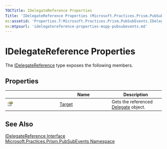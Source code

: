 ```yaml
---
TOCTitle: IDelegateReference Properties
Title: 'IDelegateReference Properties (Microsoft.Practices.Prism.PubSubEvents)'
ms:assetid: 'Properties.T:Microsoft.Practices.Prism.PubSubEvents.IDelegateReference'
ms:mtpsurl: 'idelegatereference-properties-mspp-pubsubevents.md'
---
```

# IDelegateReference Properties

The [IDelegateReference](/patterns-practices/reference/idelegatereference-interface-mspp-pubsubevents) type exposes the following members.

## Properties

<table>
<colgroup>
<col width="33%" />
<col width="33%" />
<col width="33%" />
</colgroup>
<thead>
<tr class="header">
<th> </th>
<th>Name</th>
<th>Description</th>
</tr>
</thead>
<tbody>
<tr class="odd">
<td><img src="/patterns-practices/reference/images/pubproperty.gif" alt="Public property"/></td>
<td><a href="/patterns-practices/reference/idelegatereference-target-property-mspp-pubsubevents" data-raw-source="[Target](/patterns-practices/reference/idelegatereference-target-property-mspp-pubsubevents)">Target</a></td>
<td><div class="summary">
Gets the referenced <a href="http://msdn.microsoft.com/en-us/library/y22acf51" data-raw-source="[Delegate](http://msdn.microsoft.com/en-us/library/y22acf51)">Delegate</a> object.
</div></td>
</tr>
</tbody>
</table>

## See Also

[IDelegateReference Interface](/patterns-practices/reference/idelegatereference-interface-mspp-pubsubevents)  
[Microsoft.Practices.Prism.PubSubEvents Namespace ](/patterns-practices/reference/mspp-pubsubevents-namespace)